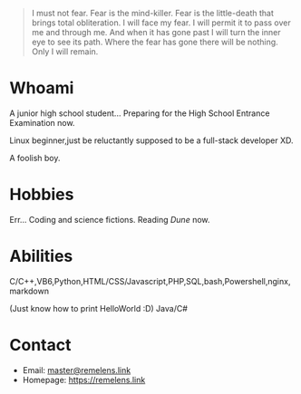 > I must not fear. Fear is the mind-killer. Fear is the little-death that brings total obliteration. I will face my fear. I will permit it to pass over me and through me. And when it has gone past I will turn the inner eye to see its path. Where the fear has gone there will be nothing. Only I will remain.

# Whoami
A junior high school student... Preparing for the High School Entrance Examination now.

Linux beginner,just be reluctantly supposed to be a full-stack developer XD. 

A foolish boy.

# Hobbies
Err... Coding and science fictions. Reading _Dune_ now.

# Abilities
C/C++,VB6,Python,HTML/CSS/Javascript,PHP,SQL,bash,Powershell,nginx,markdown

(Just know how to print HelloWorld :D) Java/C#

# Contact
* Email: <master@remelens.link>
* Homepage: <https://remelens.link>
